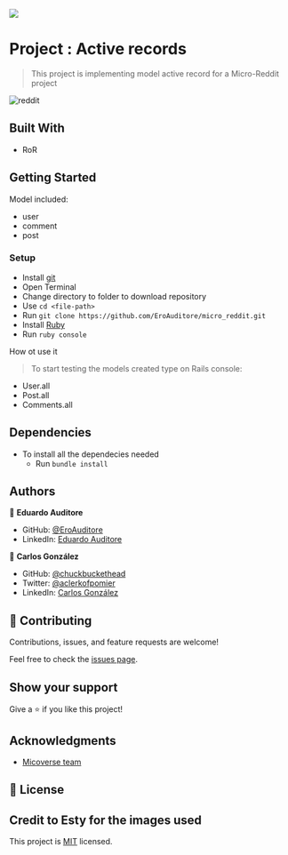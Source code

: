 ![](https://img.shields.io/badge/Microverse-blueviolet)

# Project : Active records

> This project is implementing model active record for a Micro-Reddit project

![reddit](https://user-images.githubusercontent.com/60273425/111809615-c8cab100-889a-11eb-9e7c-46535c368e70.PNG)

## Built With

- RoR

## Getting Started

Model included:

- user
- comment
- post

### Setup

- Install [git](https://git-scm.com/downloads)
- Open Terminal
- Change directory to folder to download repository
- Use `cd <file-path>`
- Run `git clone https://github.com/EroAuditore/micro_reddit.git`
- Install [Ruby](https://ruby-doc.org/downloads/)
- Run `ruby console`

How ot use it

> To start testing the models created type on Rails console:

- User.all
- Post.all
- Comments.all

## Dependencies

- To install all the dependecies needed
  - Run `bundle install`

## Authors

👤 **Eduardo Auditore**

- GitHub: [@EroAuditore](https://github.com/EroAuditore)
- LinkedIn: [Eduardo Auditore](https://www.linkedin.com/in/eroauditore/)

👤 **Carlos González**

- GitHub: [@chuckbuckethead](https://github.com/chuckbuckethead)
- Twitter: [@aclerkofpomier](https://twitter.com/aclerkofpomier)
- LinkedIn: [Carlos González](https://www.linkedin.com/in/carlosrmgonzalez/)

## 🤝 Contributing

Contributions, issues, and feature requests are welcome!

Feel free to check the [issues page](https://github.com/issues).

## Show your support

Give a ⭐️ if you like this project!

## Acknowledgments

- [Micoverse team](https://microverse.pathwright.com/library/fast-track-curriculum/69047/path/step/57421588/)

## 📝 License

## Credit to Esty for the images used

This project is [MIT](https://opensource.org/licenses/MIT) licensed.
